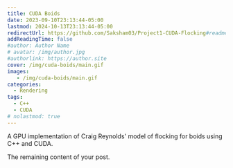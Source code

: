 ```yaml
---
title: CUDA Boids
date: 2023-09-10T23:13:44-05:00
lastmod: 2024-10-13T23:13:44-05:00
redirectUrl: https://github.com/Saksham03/Project1-CUDA-Flocking#readme
addReadingTime: false
#author: Author Name
# avatar: /img/author.jpg
#authorlink: https://author.site
cover: /img/cuda-boids/main.gif
images:
   - /img/cuda-boids/main.gif
categories:
  - Rendering
tags:
  - C++
  - CUDA
# nolastmod: true
---
```


A GPU implementation of Craig Reynolds' model of flocking for boids using C++ and CUDA.

<!--more-->

The remaining content of your post.
